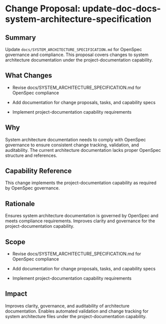 # Change Proposal: update-doc-docs-system-architecture-specification

## Summary

Update `docs/SYSTEM_ARCHITECTURE_SPECIFICATION.md` for OpenSpec governance and compliance. This proposal covers changes to system architecture documentation under the project-documentation capability.

## What Changes

- Revise docs/SYSTEM_ARCHITECTURE_SPECIFICATION.md for OpenSpec compliance

- Add documentation for change proposals, tasks, and capability specs

- Implement project-documentation capability requirements

## Why

System architecture documentation needs to comply with OpenSpec governance to ensure consistent change tracking, validation, and auditability. The current architecture documentation lacks proper OpenSpec structure and references.

## Capability Reference

This change implements the project-documentation capability as required by OpenSpec governance.

## Rationale

Ensures system architecture documentation is governed by OpenSpec and meets compliance requirements. Improves clarity and governance for the project-documentation capability.

## Scope

- Revise docs/SYSTEM_ARCHITECTURE_SPECIFICATION.md for OpenSpec compliance

- Add documentation for change proposals, tasks, and capability specs

- Implement project-documentation capability requirements

## Impact

Improves clarity, governance, and auditability of architecture documentation. Enables automated validation and change tracking for system architecture files under the project-documentation capability.

